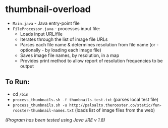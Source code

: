# thumbnail-overload

* ``Main.java`` - Java entry-point file
* ``FileProcessor.java`` - processes input file:
  * Loads input URL/file
  * Iterates through the list of image file URLs
  * Parses each file name & determines resolution from file name (or - optionally - by loading each image file)
  * Saves image file names, by resolution, in a map
  * Provides print method to allow report of resolution frequencies to be output

## To Run:

* cd ``/bin``
* ``process_thumbnails.sh -f thumbnails-test.txt`` (parses local test file)
* ``process_thumbnails.sh -u http://paloalto.therooster.co/static/fun-rooster-thumbnail-names.txt`` (loads list of image files from the web)

_(Program has been tested using Java JRE v 1.8)_
